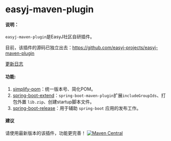 # easyj-maven-plugin


#### 说明：

`easyj-maven-plugin`是EasyJ社区自研插件。

目前，该插件的源码已独立出去：https://github.com/easyj-projects/easyj-maven-plugin

<a href="../#/changelog-maven-plugin" target="_blank">更新日志</a>

#### 功能:

1. [simplify-pom](maven-plugin/simplify-pom.md)：统一版本号、简化POM。
2. [spring-boot-extend](maven-plugin/spring-boot-extend)：`spring-boot-maven-plugin`扩展`includeGroupIds`、打包外置 `lib.zip`、创建startup脚本文件。
3. [spring-boot-release](maven-plugin/spring-boot-release)：用于辅助 `spring-boot` 应用的发布工作。


#### 建议

请使用最新版本的该插件，功能更完善！
<a href="https://repo1.maven.org/maven2/icu/easyj/maven/plugins/easyj-maven-plugin" target="_blank">
  <img src="https://img.shields.io/maven-central/v/icu.easyj.maven.plugins/easyj-maven-plugin.svg" alt="Maven Central">
</a>